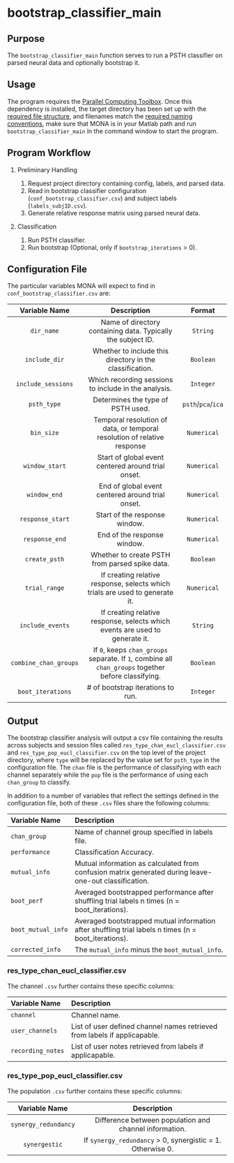 # bootstrap_classifier_main

## Purpose

The `bootstrap_classifier_main` function serves to run a PSTH classifier on parsed neural data and optionally bootstrap it.

## Usage

The program requires the [Parallel Computing Toolbox](https://www.mathworks.com/products/parallel-computing.html). Once this dependency is installed, the target directory has been set up with the [required file structure](https://github.com/NeuralStorm/MATLAB-offline-neural-analysis/blob/kevin-docs/docs/file_layout.md), and filenames match the [required naming conventions](https://github.com/NeuralStorm/MATLAB-offline-neural-analysis/blob/kevin-docs/docs/filename_convention.md), make sure that MONA is in your Matlab path and run `bootstrap_classifier_main` in the command window to start the program.

## Program Workflow

1. Preliminary Handling
    1. Request project directory containing config, labels, and parsed data.
    2. Read in bootstrap classifier configuration (`conf_bootstrap_classifier.csv`) and subject labels (`labels_subjID.csv`).
    3. Generate relative response matrix using parsed neural data.

2. Classification
    1. Run PSTH classifier.
    2. Run bootstrap (Optional, only if `bootstrap_iterations` > 0).

## Configuration File

The particular variables MONA will expect to find in `conf_bootstrap_classifier.csv` are:

|Variable Name|Description| Format |
|:-----------:|:--:| :----------:|
|`dir_name`|Name of directory containing data. Typically the subject ID.|`String`
|`include_dir`|Whether to include this directory in the classification.|`Boolean`
|`include_sessions`|Which recording sessions to include in the analysis.|`Integer`
|`psth_type`|Determines the type of PSTH used.|`psth`/`pca`/`ica`
|`bin_size`|Temporal resolution of data, or temporal resolution of relative response|`Numerical`
|`window_start`|Start of global event centered around trial onset.|`Numerical`
|`window_end`|End of global event centered around trial onset.|`Numerical`
|`response_start`|Start of the response window.|`Numerical`
|`response_end`|End of the response window.|`Numerical`
|`create_psth`|Whether to create PSTH from parsed spike data.|`Boolean`
|`trial_range`|If creating relative response, selects which trials are used to generate it.|`Numerical`
|`include_events`|If creating relative response, selects which events are used to generate it.|`String`
|`combine_chan_groups`|If `0`, keeps `chan_groups` separate. If `1`, combine all `chan_groups` together before classifying.|`Boolean`
|`boot_iterations`|# of bootstrap iterations to run.|`Integer`

## Output

The bootstrap classifier analysis will output a csv file containing the results across subjects and session files called `res_type_chan_eucl_classifier.csv` and `res_type_pop_eucl_classifier.csv` on the top level of the project directory, where `type` will be replaced by the value set for `psth_type` in the configuration file. The `chan` file is the performance of classifying with each channel separately while the `pop` file is the performance of using each `chan_group` to classify.

In addition to a number of variables that reflect the settings defined in the configuration file, both of these `.csv` files share the following columns:

|Variable Name| Description |
|:-----------| :----------|
|`chan_group`|Name of channel group specified in labels file.|
|`performance`|Classification Accuracy.|
|`mutual_info`|Mutual information as calculated from confusion matrix generated during leave-one-out classification.|
|`boot_perf`|Averaged bootstrapped performance after shuffling trial labels n times (n = boot_iterations).|
|`boot_mutual_info`|Averaged bootstrapped mutual information after shuffling trial labels n times (n = boot_iterations).|
|`corrected_info`|The `mutual_info` minus the `boot_mutual_info`.|

### res_type_chan_eucl_classifier.csv

The channel `.csv` further contains these specific columns:

|Variable Name| Description |
|:-----------| :----------|
|`channel`|Channel name.|
|`user_channels`|List of user defined channel names retrieved from labels if applicapable.|
|`recording_notes`|List of user notes retrieved from labels if applicapable.|

### res_type_pop_eucl_classifier.csv

The population `.csv` further contains these specific columns:

|Variable Name| Description |
|:-----------:| :----------:|
|`synergy_redundancy`|Difference between population and channel information.|
|`synergestic`|If `synergy_redundancy` > 0, synergistic = 1. Otherwise 0.|
